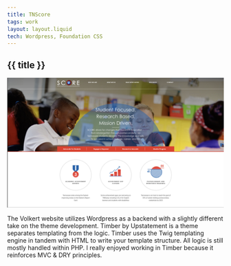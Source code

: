 ```yaml
---
title: TNScore
tags: work
layout: layout.liquid
tech: Wordpress, Foundation CSS
---
```


## {{ title }}

![TNScore Homepage](images/tnscore.png)

The Volkert website utilizes Wordpress as a backend with a slightly different take on the theme development. Timber by Upstatement is a theme separates templating from the logic. Timber uses the Twig templating engine in tandem with HTML to write your template structure. All logic is still mostly handled within PHP. I really enjoyed working in Timber because it reinforces MVC & DRY principles.